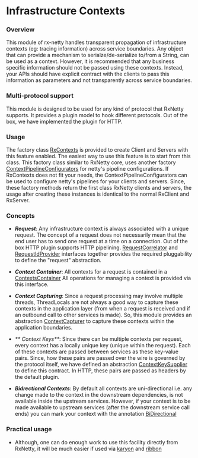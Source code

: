 # Infrastructure Contexts

### Overview

This module of rx-netty handles transparent propagation of infrastructure contexts (eg: tracing information) across
service boundaries. Any object that can provide a mechanism to serialze/de-serialize to/from a String, can be used as
a context. However, it is recommended that any business specific information should not be passed using these contexts.
Instead, your APIs should have explicit contract with the clients to pass this information as parameters and not
transparently across service boundaries.


### Multi-protocol support

This module is designed to be used for any kind of protocol that RxNetty supports. It provides a plugin model to hook
different protocols. Out of the box, we have implemented the plugin for HTTP.

### Usage

The factory class [RxContexts](https://github.com/Netflix/RxNetty/blob/master/rx-netty-contexts/src/main/java/io/reactivex/netty/contexts/RxContexts.java)
is provided to create Client and Servers with this feature enabled. The easiest way to use this feature is to start from
this class. This factory class similar to RxNetty core, uses another factory [ContextPipelineConfigurators](https://github.com/Netflix/RxNetty/blob/master/rx-netty-contexts/src/main/java/io/reactivex/netty/contexts/ContextPipelineConfigurators.java)
for netty's pipeline configurations. If RxContexts does not fit your needs, the ContextPipelineConfigurators can be
 used to configure netty's pipelines for your clients and servers.
 Since, these factory methods return the first class RxNetty clients and servers, the usage after creating these
 instances is identical to the normal RxClient and RxServer.

### Concepts

- _**Request**_: Any infrastructure context is always associated with a unique request. The concept of a request does not
necessarily mean that the end user has to send one request at a time on a connection. Out of the box HTTP plugin supports
HTTP pipelining. [RequestCorrelator](https://github.com/Netflix/RxNetty/blob/master/rx-netty-contexts/src/main/java/io/reactivex/netty/contexts/RequestCorrelator.java)
and [RequestIdProvider](https://github.com/Netflix/RxNetty/blob/master/rx-netty-contexts/src/main/java/io/reactivex/netty/contexts/RequestIdProvider.java)
interfaces together provides the required pluggability to define the "request" abstraction.

- _**Context Container**_: All contexts for a request is contained in a [ContextsContainer](https://github.com/Netflix/RxNetty/blob/master/rx-netty-contexts/src/main/java/io/reactivex/netty/contexts/ContextsContainer.java)
All operations for managing a context is provided via this interface.

- _**Context Capturing**_: Since a request processing may involve multiple threads, ThreadLocals are not always a good
way to capture these contexts in the application layer (from when a request is received and if an outbound call to other
services is made). So, this module provides an abstraction [ContextCapturer](https://github.com/Netflix/RxNetty/blob/master/rx-netty-contexts/src/main/java/io/reactivex/netty/contexts/ContextCapturer.java)
to capture these contexts within the application boundaries.

- _** Context Keys**_: Since there can be multiple contexts per request, every context has a locally unique key (unique
within the request). Each of these contexts are passed between services as these key-value pairs. Since, how these pairs
are passed over the wire is governed by the protocol itself, we have defined an abstraction [ContextKeySupplier](https://github.com/Netflix/RxNetty/blob/master/rx-netty-contexts/src/main/java/io/reactivex/netty/contexts/ContextKeySupplier.java)
to define this contract. In HTTP, these pairs are passed as headers by the default plugin.

- _**Bidrectional Contexts**_: By default all contexts are uni-directional i.e. any change made to the context in the
downstream dependencies, is not available inside the upstream services. However, if your context is to be made available
to upstream services (after the downstream service call ends) you can mark your context with the annotation
[BiDirectional](https://github.com/Netflix/RxNetty/blob/master/rx-netty-contexts/src/main/java/com/netflix/server/context/BiDirectional.java)

### Practical usage

- Although, one can do enough work to use this facility directly from RxNetty, it will be much easier if used via [karyon](https://github.com/Netflix/karyon) and [ribbon](https://github.com/Netflix/ribbon)